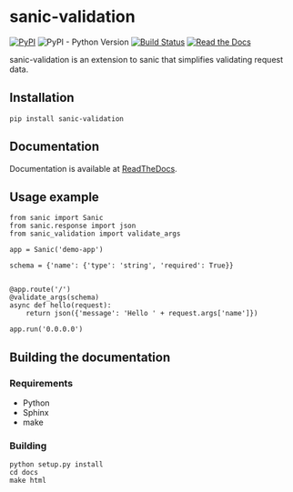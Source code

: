 # sanic-validation
[![PyPI](https://img.shields.io/pypi/v/sanic-validation)](https://pypi.org/project/sanic-validation/)
![PyPI - Python Version](https://img.shields.io/pypi/pyversions/sanic-validation)
[![Build Status](https://travis-ci.org/piotrb5e3/sanic-validation.svg?branch=master)](https://travis-ci.org/piotrb5e3/sanic-validation)
[![Read the Docs](https://img.shields.io/readthedocs/sanic-validation)](https://sanic-validation.readthedocs.io/en/stable/)

sanic-validation is an extension to sanic that simplifies validating request data.

## Installation
`pip install sanic-validation`

## Documentation
Documentation is available at [ReadTheDocs](https://sanic-validation.readthedocs.io/en/stable/).

## Usage example
```
from sanic import Sanic
from sanic.response import json
from sanic_validation import validate_args

app = Sanic('demo-app')

schema = {'name': {'type': 'string', 'required': True}}


@app.route('/')
@validate_args(schema)
async def hello(request):
    return json({'message': 'Hello ' + request.args['name']})

app.run('0.0.0.0')
```

## Building the documentation
### Requirements
* Python
* Sphinx
* make

### Building
```
python setup.py install
cd docs
make html
```
